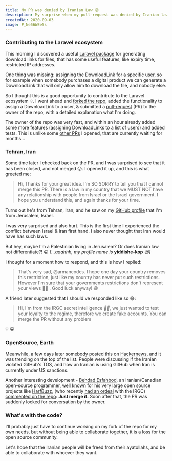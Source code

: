 ```yaml
---
title: My PR was denied by Iranian Law 😥
description: My surprise when my pull-request was denied by Iranian law
createdAt: 2020-09-03
image: P_Ne56WEe5s
---
```


### Contributing to the Laravel ecosystem

This morning I discovered a useful [Laravel package](https://github.com/armancodes/laravel-download-link) for generating download links for files, that has some useful features, like expiry time, restricted IP addresses.

One thing was missing: assigning the DownloadLink for a specific user, so for example when somebody purchases a digital product we can generate a DownloadLink that will only allow him to download the file, and nobody else.

So I thought this is a good opportunity to contribute to the Laravel ecosystem 💡. I went ahead and [forked the repo](https://github.com/Yiddishe-Kop/laravel-download-link), added the functionality to assign a DownloadLink to a user, & submitted a [pull-request](https://github.com/armancodes/laravel-download-link/pull/9) (PR) to the owner of the repo, with a detailed explanation what I'm doing.

The owner of the repo was very fast, and within an hour already added some more features (assigning DownloadLinks to a list of users) and added tests. This is unlike some [other PRs](https://github.com/inertiajs/inertia/pull/141) I opened, that are currently waiting for months...



### Tehran, Iran

Some time later I checked back on the PR, and I was surprised to see that it has been closed, and not merged 😕. I opened it up, and this is what greeted me:

> Hi, Thanks for your great idea. I'm SO SORRY to tell you that I cannot merge this PR. There is a law in my country that we MUST NOT have any relationship with people from Israel or the Israel government. I hope you understand this, and again thanks for your time.

Turns out he's from Tehran, Iran; and he saw on my [GitHub profile](https://github.com/Yiddishe-Kop) that I'm from Jerusalem, Israel.

I was very surprised and also hurt. This is the first time I experienced the conflict between Israel & Iran first hand. I also never thought that Iran would have has such laws.

But hey, maybe I'm a Palestinian living in Jerusalem? Or does Iranian law not differentiate?! 🙃 _\[...aaahhh, my profile name is_ **yiddishe-kop** _😉\]_

I thought for a moment how to respond, and this is how I replied:

> That's very sad, @armancodes. I hope one day your country removes this restriction, just like my country has never put such restrictions. However I'm sure that your governments restrictions don't represent your views 🤷‍♂️ . Good luck anyway! 😃

A friend later suggested that I should've responded like so 😅:

> Hi, I'm from the IRGC secret intelligence _🕵️‍♂️_, we just wanted to test your loyalty to the regime, therefore we create fake accounts. You can merge the PR without any problem

💡 🙃

### OpenSource, Earth

Meanwhile, a few days later somebody posted this on [Hackernews](https://insin.github.io/react-hn/#/story/24364793?_k=l43je0), and it was trending on the top of the list. People were discussing if the Iranian violated GitHub's TOS, and how an Iranian is using GitHub when Iran is currently under US sanctions.

Another interesting development - [Behdad Esfahbod](https://github.com/behdad), an Iranian/Canadian open-source programmer, [well known](https://www.wikiwand.com/en/Behdad_Esfahbod) for his very large open source projects like [HarfBuzz](https://github.com/harfbuzz/harfbuzz), (who recently [had an ordeal](https://medium.com/@behdadesfahbod/if-you-read-one-thing-from-me-please-be-this-2262ec7b8af2) with the IRGC) [commented on the repo](https://github.com/armancodes/laravel-download-link/pull/9#issuecomment-686413931): **Just merge it.** Soon after that, the PR was suddenly locked for conversation by the owner.

### What's with the code?

I'll probably just have to continue working on my fork of the repo for my own needs, but without being able to collaborate together, it is a loss for the open source community.

Let's hope that the Iranian people will be freed from their ayatollahs, and be able to collaborate with whoever they want.
